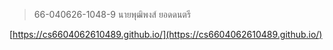 > 66-040626-1048-9 นายพุฒิพงส์ ยอดดนตรี

[https://cs6604062610489.github.io/](https://cs6604062610489.github.io/)
